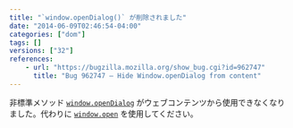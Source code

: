 ```yaml
---
title: "`window.openDialog()` が削除されました"
date: "2014-06-09T02:46:54-04:00"
categories: ["dom"]
tags: []
versions: ["32"]
references:
    - url: "https://bugzilla.mozilla.org/show_bug.cgi?id=962747"
      title: "Bug 962747 – Hide Window.openDialog from content"
---
```

非標準メソッド [`window.openDialog`](https://developer.mozilla.org/docs/Web/API/window.openDialog) がウェブコンテンツから使用できなくなりました。代わりに [`window.open`](https://developer.mozilla.org/docs/Web/API/window.open) を使用してください。
